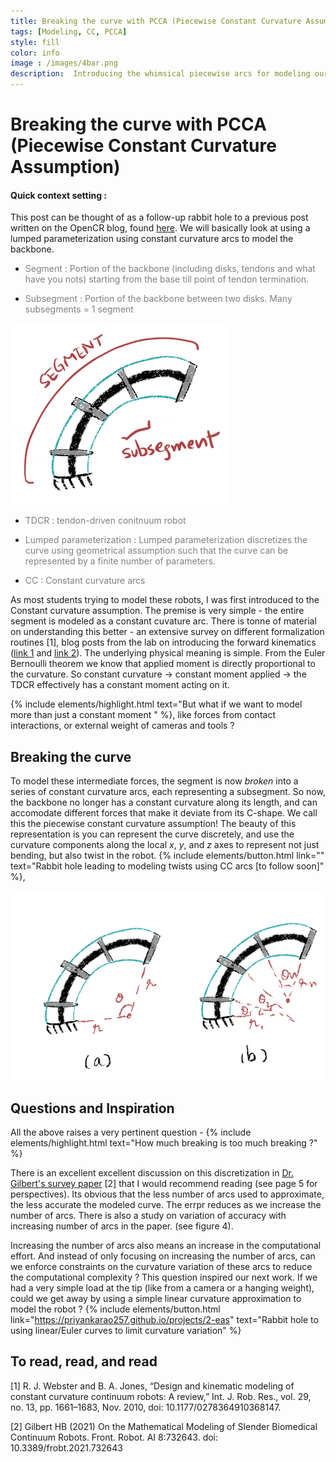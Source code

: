 ```yaml
---
title: Breaking the curve with PCCA (Piecewise Constant Curvature Assumption)
tags: [Modeling, CC, PCCA]
style: fill
color: info
image : /images/4bar.png
description:  Introducing the whimsical piecewise arcs for modeling our robots
---
```


# Breaking the curve with PCCA (Piecewise Constant Curvature Assumption)

#### Quick context setting :
This post can be thought of as a follow-up rabbit hole to a previous post written on the OpenCR blog, found [here](https://www.cs.toronto.edu/~jbk/opencontinuumrobotics/101/2023/01/06/howto-tdcr-modeling.html).  We will basically look at using a lumped parameterization using constant curvature arcs to model the backbone. 

- <p style="color:grey"> Segment : Portion of the backbone (including disks, tendons and what have you nots) starting from the base till point of tendon termination. </p>
- <p style="color:grey"> Subsegment : Portion of the backbone between two disks. Many subsegments = 1 segment </p>
![](/images/pcca_2.png)
- <p style="color:grey"> TDCR : tendon-driven conitnuum robot </p>
- <p style="color:grey"> Lumped parameterization : Lumped parameterization discretizes the curve using geometrical assumption such that the curve can be represented by a finite number of parameters. </p>
- <p style="color:grey"> CC : Constant curvature arcs </p>




As most students trying to model these robots, I was first introduced to the Constant curvature assumption. The premise is very simple - the entire segment is modeled as a constant cuvature arc. There is tonne of material on understanding this better - an extensive survey on different formalization routines [1], blog posts from the lab on introducing the forward kinematics ([link 1](https://www.cs.toronto.edu/~jbk/opencontinuumrobotics/101/2022/12/02/cc-kinematics.html) and [link 2](https://www.cs.toronto.edu/~jbk/opencontinuumrobotics/101/2022/12/09/tdcr-cc-model.html)). The underlying physical meaning is simple. From the Euler Bernoulli theorem we know that applied moment is directly proportional to the curvature. So constant curvature -> constant moment applied -> the TDCR effectively has a constant moment acting on it. 


{% include elements/highlight.html text="But what if we want to model more than just a constant moment " %}, like forces from contact interactions, or external weight of cameras and tools ?

## Breaking the curve
To model these intermediate forces, the segment is now _broken_ into a series of constant curvature arcs, each representing a subsegment. So now, the backbone no longer has a constant curvature along its length, and can accomodate different forces that make it deviate from its C-shape. We call this the piecewise constant curvature assumption! The beauty of this representation is you can represent the curve discretely, and use the curvature components along the local _x_, _y_, and _z_ axes to represent not just bending, but also twist in the robot. {% include elements/button.html link="" text="Rabbit hole leading to modeling twists using CC arcs [to follow soon]" %}, 

![](/images/pcca_!.png)

## Questions and Inspiration

All the above raises a very pertinent question - 
{% include elements/highlight.html text="How much breaking is too much breaking ?" %}

There is an excellent excellent discussion on this discretization in [Dr. Gilbert's survey paper](https://www.frontiersin.org/articles/10.3389/frobt.2021.732643/full) [2] that I would recommend reading (see page 5 for perspectives). Its obvious that the less number of arcs used to approximate, the less accurate the modeled curve. The errpr reduces as we increase the number of arcs. There is also a study on variation of accuracy with increasing number of arcs in the paper. (see figure 4).

Increasing the number of arcs also means an increase in the computational effort. And instead of only focusing on increasing the number of arcs, can we enforce constraints on the curvature variation of these arcs to reduce the computational complexity ? This question inspired our next work. If we had a very simple load at the tip (like from a camera or a hanging weight), could we get away by using a simple linear curvature approximation to model the robot ? 
 {% include elements/button.html link="https://priyankarao257.github.io/projects/2-eas" text="Rabbit hole to using linear/Euler curves to limit curvature variation" %}


## To read, read, and read
[1] R. J. Webster and B. A. Jones, “Design and kinematic modeling of constant curvature continuum robots: A review,” Int. J. Rob. Res., vol. 29, no. 13, pp. 1661–1683, Nov. 2010, doi: 10.1177/0278364910368147.

[2] Gilbert HB (2021) On the Mathematical Modeling of Slender Biomedical Continuum Robots. Front. Robot. AI 8:732643. doi: 10.3389/frobt.2021.732643
